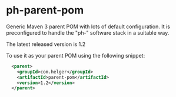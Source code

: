 ph-parent-pom
=============

Generic Maven 3 parent POM with lots of default configuration.
It is preconfigured to handle the "ph-" software stack in a suitable way.

The latest released version is 1.2

To use it as your parent POM using the following snippet:
```xml
  <parent>
    <groupId>com.helger</groupId>
    <artifactId>parent-pom</artifactId>
    <version>1.2</version>
  </parent>
```
